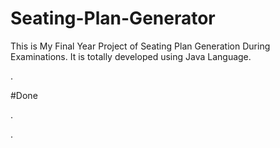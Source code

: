 # Seating-Plan-Generator

This is My Final Year Project of Seating Plan Generation During Examinations. It is totally developed using Java Language.

























































































.





















































#Done










































































































.




































































































































































































































































































































































































































































































.






































